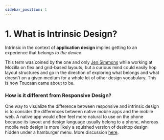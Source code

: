 ```yaml
---
sidebar_position: 1
---
```


# 1. What is Intrinsic Design?

Intrinsic in the context of **application design** implies getting to an experience that _belongs to the device_. 


This term was coined by the one and only [Jen Simmons](https://twitter.com/jensimmons) while working at Mozilla on flex and grid-based layouts, but a curious mind could easily hop layout structures and go in the direction of exploring what belongs and what doesn't on a given medium for a whole lot of other design vocabulary. This is how Toucaan came about to be.

### How is it different from Responsive Design?

One way to visualize the difference between responsive and intrinsic design is to consider the differences between native mobile apps and the mobile web. A native app would often feel more natural to use on the phone because its layout and design language usually belong to a phone, whereas mobile web design is more likely a squished version of desktop design hidden under a hamburger menu. More discussion [here](/docs/core-concepts/space#how-is-this-different-from-responsive-design).

